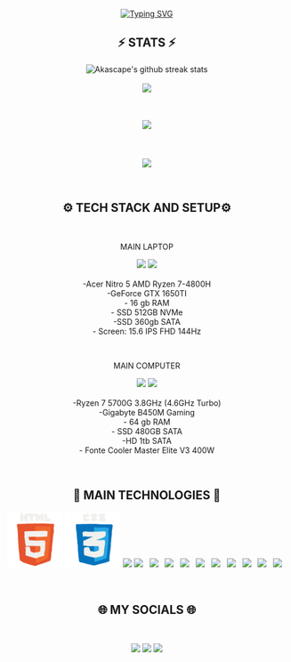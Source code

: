 <p align="center"> 


<p align="center"> <a href="https://git.io/typing-svg"><img src="https://readme-typing-svg.demolab.com?font=Orbitron&pause=1000&width=435&lines=Welcome+to+my+Github+Profile+Page!" alt="Typing SVG" /></a> </p>

<h2 align="center">⚡ STATS ⚡</h2>

<p align="center">
<img align="center" width="800" src="https://github-readme-streak-stats.herokuapp.com/?user=gpessoni&theme=github-dark&hide_border=true&date_format=M%20j%5B%2C%20Y%5D" alt="Akascape's github streak stats"> 
  <br/><br/>
<img style="margin-bottom: 30px" align="center" width="800" src="https://github-profile-summary-cards.vercel.app/api/cards/profile-details?username=gpessoni&theme=github_dark&show_icons=true&bg_color=0111111"> <br/><br/>
<img  align="center" src="https://github-profile-trophy.vercel.app/?username=gpessoni&theme=onedark&no-frame=False&row=1&&margin-w=20&no-bg=true"> <br/><br/>
<br/><br/><img align="center" width="150"  src="https://komarev.com/ghpvc/?username=gpessoni&label=PROFILE+VIEWS&style=flat-square">
</p>

<br> 
<h2 align="center">⚙️ TECH STACK AND SETUP⚙️ </h2>
<br> 
<p align="center">MAIN LAPTOP</p>
<p align="center"> 
<img src="https://img.shields.io/badge/OS-Windows_11-informational?style=flat&logo=Microsoft&logoColor=blue&color=1bdce3)](https://www.microsoft.com/en-us/windows?wa=wsignin1.0"/>
<img src="https://img.shields.io/badge/IDLE-VS_Code-informational?style=flat&logo=VisualStudioCode&logoColor=lightblue&color=blue)](https://code.visualstudio.com/"/>
  <br/><br/>
-Acer Nitro 5 AMD Ryzen 7-4800H <br/>
-GeForce GTX 1650TI<br/>
- 16 gb RAM<br/>
- SSD 512GB NVMe<br/>
-SSD 360gb SATA<br/>
 - Screen: 15.6 IPS FHD 144Hz<br/>

  
</p>

<br/>
<p align="center">MAIN COMPUTER</p>
<p align="center"> 
<img src="https://img.shields.io/badge/OS-Ubuntu-informational?style=flat&logo=Linux&logoColor=blue&color=1bdce3)](https://www.microsoft.com/en-us/windows?wa=wsignin1.0"/>
<img src="https://img.shields.io/badge/IDLE-VS_Code-informational?style=flat&logo=VisualStudioCode&logoColor=lightblue&color=blue)](https://code.visualstudio.com/"/>
  <br/><br/>
-Ryzen 7 5700G 3.8GHz (4.6GHz Turbo) <br/>
  -Gigabyte B450M Gaming <br/>
- 64 gb RAM<br/>
- SSD 480GB SATA<br/>
-HD 1tb SATA<br/>
 - Fonte Cooler Master Elite V3 400W<br/>

  
</p>

<br> <h2 align="center">🚀 MAIN TECHNOLOGIES  🚀 </h2>
<p dir="auto" align="center">
   <img src="https://raw.githubusercontent.com/Zenfection/Image/master/2021/06/08-15-55-13-06-00-18-00-html5.gif" style="max-width: 100%;" width="100">
       <img src="https://raw.githubusercontent.com/Zenfection/Image/master/2021/06/08-15-57-53-68747470733a2f2f6d65646961302e67697068792e636f6d2f6d656469612f667345615a6c644e43384131504a336d77702f736f757263652e676966.gif" style="max-width: 100%;" width="100">
<img src="https://miro.medium.com/v2/resize:fit:960/1*-tOldEbfjijxn9VqZeULqg.gif" style="max-width: 100%;" width="100">
   <img src="https://static-00.iconduck.com/assets.00/node-js-icon-1901x2048-mk1e13df.png" style="max-width: 100%;" width="100">&nbsp;&nbsp;
     <img src="https://upload.wikimedia.org/wikipedia/pt/thumb/3/30/Java_programming_language_logo.svg/1200px-Java_programming_language_logo.svg.png" style="max-width: 100%;" width="70">&nbsp;&nbsp;
     <img src="https://upload.wikimedia.org/wikipedia/commons/thumb/9/91/Electron_Software_Framework_Logo.svg/2048px-Electron_Software_Framework_Logo.svg.png" style="max-width: 100%;" width="100">&nbsp;&nbsp;
      <img src="https://upload.wikimedia.org/wikipedia/commons/thumb/e/e6/Python_and_Qt.svg/1200px-Python_and_Qt.svg.png" style="max-width: 100%;" width="100">&nbsp;&nbsp;
        <img src="https://it-start.online/wp-content/uploads/2022/05/tkinter-python-2-5.png" style="max-width: 100%;" width="140">&nbsp;&nbsp;
   <img src="https://cdn.icon-icons.com/icons2/2415/PNG/512/postgresql_plain_wordmark_logo_icon_146390.png" width="100">&nbsp;&nbsp;
<img src="https://logodownload.org/wp-content/uploads/2016/10/mysql-logo.png" width="100">&nbsp;&nbsp;
  <img src="https://logodownload.org/wp-content/uploads/2018/02/raspberry-pi-logo.png" width="70">&nbsp;&nbsp;
    <img src="https://brandslogos.com/wp-content/uploads/images/large/arduino-logo-1.png" width="70">&nbsp;&nbsp;
      <img src="https://glcv3.b-cdn.net/wp-content/uploads/sites/3/2023/01/gamemaker-studio-logo.png" width="70">&nbsp;&nbsp;
</p>

<br> <h2 align="center"> 🌐 MY SOCIALS 🌐 </h2>
<br> <p align="center"> 
[<img src="https://img.shields.io/badge/-Github-informational?style=flat&logo=github&logoColor=black&color=grey">](https://github.com/gpessoni) 
[<img src="https://img.shields.io/badge/-Twitter-informational?style=flat&logo=twitter&logoColor=black&color=blue">](https://twitter.com/GabrielPessoni9) 
 [<img src="https://img.shields.io/badge/-Instagram-informational?style=flat&logo=instagram&logoColor=red&color=white">](https://www.instagram.com/gabriel_pessoni/) 
</p>

